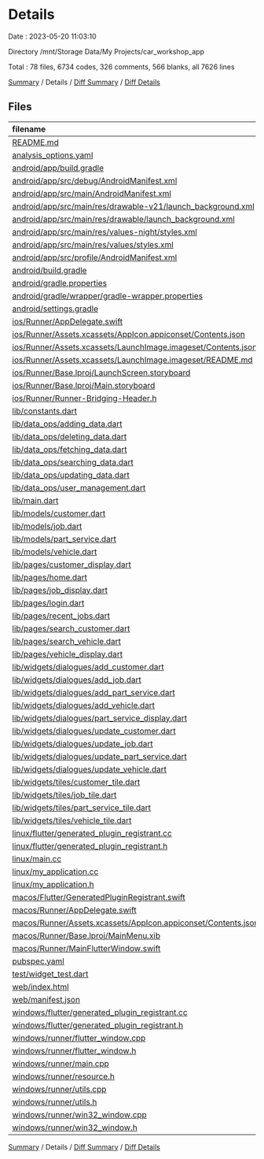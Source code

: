 # Details

Date : 2023-05-20 11:03:10

Directory /mnt/Storage Data/My Projects/car_workshop_app

Total : 78 files,  6734 codes, 326 comments, 566 blanks, all 7626 lines

[Summary](results.md) / Details / [Diff Summary](diff.md) / [Diff Details](diff-details.md)

## Files
| filename | language | code | comment | blank | total |
| :--- | :--- | ---: | ---: | ---: | ---: |
| [README.md](/README.md) | Markdown | 2 | 0 | 1 | 3 |
| [analysis_options.yaml](/analysis_options.yaml) | YAML | 3 | 23 | 4 | 30 |
| [android/app/build.gradle](/android/app/build.gradle) | Groovy | 54 | 5 | 13 | 72 |
| [android/app/src/debug/AndroidManifest.xml](/android/app/src/debug/AndroidManifest.xml) | XML | 4 | 4 | 1 | 9 |
| [android/app/src/main/AndroidManifest.xml](/android/app/src/main/AndroidManifest.xml) | XML | 28 | 6 | 1 | 35 |
| [android/app/src/main/res/drawable-v21/launch_background.xml](/android/app/src/main/res/drawable-v21/launch_background.xml) | XML | 4 | 7 | 2 | 13 |
| [android/app/src/main/res/drawable/launch_background.xml](/android/app/src/main/res/drawable/launch_background.xml) | XML | 4 | 7 | 2 | 13 |
| [android/app/src/main/res/values-night/styles.xml](/android/app/src/main/res/values-night/styles.xml) | XML | 9 | 9 | 1 | 19 |
| [android/app/src/main/res/values/styles.xml](/android/app/src/main/res/values/styles.xml) | XML | 9 | 9 | 1 | 19 |
| [android/app/src/profile/AndroidManifest.xml](/android/app/src/profile/AndroidManifest.xml) | XML | 4 | 4 | 1 | 9 |
| [android/build.gradle](/android/build.gradle) | Groovy | 27 | 0 | 5 | 32 |
| [android/gradle.properties](/android/gradle.properties) | Properties | 3 | 0 | 1 | 4 |
| [android/gradle/wrapper/gradle-wrapper.properties](/android/gradle/wrapper/gradle-wrapper.properties) | Properties | 5 | 0 | 1 | 6 |
| [android/settings.gradle](/android/settings.gradle) | Groovy | 8 | 0 | 4 | 12 |
| [ios/Runner/AppDelegate.swift](/ios/Runner/AppDelegate.swift) | Swift | 12 | 0 | 2 | 14 |
| [ios/Runner/Assets.xcassets/AppIcon.appiconset/Contents.json](/ios/Runner/Assets.xcassets/AppIcon.appiconset/Contents.json) | JSON | 122 | 0 | 1 | 123 |
| [ios/Runner/Assets.xcassets/LaunchImage.imageset/Contents.json](/ios/Runner/Assets.xcassets/LaunchImage.imageset/Contents.json) | JSON | 23 | 0 | 1 | 24 |
| [ios/Runner/Assets.xcassets/LaunchImage.imageset/README.md](/ios/Runner/Assets.xcassets/LaunchImage.imageset/README.md) | Markdown | 3 | 0 | 2 | 5 |
| [ios/Runner/Base.lproj/LaunchScreen.storyboard](/ios/Runner/Base.lproj/LaunchScreen.storyboard) | XML | 36 | 1 | 1 | 38 |
| [ios/Runner/Base.lproj/Main.storyboard](/ios/Runner/Base.lproj/Main.storyboard) | XML | 25 | 1 | 1 | 27 |
| [ios/Runner/Runner-Bridging-Header.h](/ios/Runner/Runner-Bridging-Header.h) | C++ | 1 | 0 | 1 | 2 |
| [lib/constants.dart](/lib/constants.dart) | Dart | 2 | 0 | 0 | 2 |
| [lib/data_ops/adding_data.dart](/lib/data_ops/adding_data.dart) | Dart | 147 | 0 | 10 | 157 |
| [lib/data_ops/deleting_data.dart](/lib/data_ops/deleting_data.dart) | Dart | 18 | 0 | 3 | 21 |
| [lib/data_ops/fetching_data.dart](/lib/data_ops/fetching_data.dart) | Dart | 219 | 0 | 15 | 234 |
| [lib/data_ops/searching_data.dart](/lib/data_ops/searching_data.dart) | Dart | 78 | 0 | 5 | 83 |
| [lib/data_ops/updating_data.dart](/lib/data_ops/updating_data.dart) | Dart | 121 | 0 | 19 | 140 |
| [lib/data_ops/user_management.dart](/lib/data_ops/user_management.dart) | Dart | 43 | 0 | 9 | 52 |
| [lib/main.dart](/lib/main.dart) | Dart | 90 | 1 | 6 | 97 |
| [lib/models/customer.dart](/lib/models/customer.dart) | Dart | 16 | 0 | 2 | 18 |
| [lib/models/job.dart](/lib/models/job.dart) | Dart | 24 | 0 | 2 | 26 |
| [lib/models/part_service.dart](/lib/models/part_service.dart) | Dart | 18 | 0 | 2 | 20 |
| [lib/models/vehicle.dart](/lib/models/vehicle.dart) | Dart | 14 | 0 | 2 | 16 |
| [lib/pages/customer_display.dart](/lib/pages/customer_display.dart) | Dart | 254 | 3 | 7 | 264 |
| [lib/pages/home.dart](/lib/pages/home.dart) | Dart | 182 | 4 | 12 | 198 |
| [lib/pages/job_display.dart](/lib/pages/job_display.dart) | Dart | 444 | 6 | 11 | 461 |
| [lib/pages/login.dart](/lib/pages/login.dart) | Dart | 191 | 6 | 19 | 216 |
| [lib/pages/recent_jobs.dart](/lib/pages/recent_jobs.dart) | Dart | 198 | 3 | 8 | 209 |
| [lib/pages/search_customer.dart](/lib/pages/search_customer.dart) | Dart | 154 | 3 | 8 | 165 |
| [lib/pages/search_vehicle.dart](/lib/pages/search_vehicle.dart) | Dart | 139 | 3 | 7 | 149 |
| [lib/pages/vehicle_display.dart](/lib/pages/vehicle_display.dart) | Dart | 225 | 0 | 6 | 231 |
| [lib/widgets/dialogues/add_customer.dart](/lib/widgets/dialogues/add_customer.dart) | Dart | 214 | 1 | 11 | 226 |
| [lib/widgets/dialogues/add_job.dart](/lib/widgets/dialogues/add_job.dart) | Dart | 226 | 1 | 15 | 242 |
| [lib/widgets/dialogues/add_part_service.dart](/lib/widgets/dialogues/add_part_service.dart) | Dart | 334 | 1 | 14 | 349 |
| [lib/widgets/dialogues/add_vehicle.dart](/lib/widgets/dialogues/add_vehicle.dart) | Dart | 211 | 1 | 12 | 224 |
| [lib/widgets/dialogues/part_service_display.dart](/lib/widgets/dialogues/part_service_display.dart) | Dart | 69 | 0 | 5 | 74 |
| [lib/widgets/dialogues/update_customer.dart](/lib/widgets/dialogues/update_customer.dart) | Dart | 229 | 1 | 15 | 245 |
| [lib/widgets/dialogues/update_job.dart](/lib/widgets/dialogues/update_job.dart) | Dart | 453 | 5 | 21 | 479 |
| [lib/widgets/dialogues/update_part_service.dart](/lib/widgets/dialogues/update_part_service.dart) | Dart | 371 | 1 | 17 | 389 |
| [lib/widgets/dialogues/update_vehicle.dart](/lib/widgets/dialogues/update_vehicle.dart) | Dart | 230 | 1 | 14 | 245 |
| [lib/widgets/tiles/customer_tile.dart](/lib/widgets/tiles/customer_tile.dart) | Dart | 70 | 0 | 5 | 75 |
| [lib/widgets/tiles/job_tile.dart](/lib/widgets/tiles/job_tile.dart) | Dart | 98 | 2 | 7 | 107 |
| [lib/widgets/tiles/part_service_tile.dart](/lib/widgets/tiles/part_service_tile.dart) | Dart | 109 | 0 | 5 | 114 |
| [lib/widgets/tiles/vehicle_tile.dart](/lib/widgets/tiles/vehicle_tile.dart) | Dart | 83 | 0 | 4 | 87 |
| [linux/flutter/generated_plugin_registrant.cc](/linux/flutter/generated_plugin_registrant.cc) | C++ | 3 | 4 | 5 | 12 |
| [linux/flutter/generated_plugin_registrant.h](/linux/flutter/generated_plugin_registrant.h) | C++ | 5 | 5 | 6 | 16 |
| [linux/main.cc](/linux/main.cc) | C++ | 5 | 0 | 2 | 7 |
| [linux/my_application.cc](/linux/my_application.cc) | C++ | 74 | 11 | 20 | 105 |
| [linux/my_application.h](/linux/my_application.h) | C++ | 7 | 7 | 5 | 19 |
| [macos/Flutter/GeneratedPluginRegistrant.swift](/macos/Flutter/GeneratedPluginRegistrant.swift) | Swift | 6 | 3 | 4 | 13 |
| [macos/Runner/AppDelegate.swift](/macos/Runner/AppDelegate.swift) | Swift | 8 | 0 | 2 | 10 |
| [macos/Runner/Assets.xcassets/AppIcon.appiconset/Contents.json](/macos/Runner/Assets.xcassets/AppIcon.appiconset/Contents.json) | JSON | 68 | 0 | 1 | 69 |
| [macos/Runner/Base.lproj/MainMenu.xib](/macos/Runner/Base.lproj/MainMenu.xib) | XML | 343 | 0 | 1 | 344 |
| [macos/Runner/MainFlutterWindow.swift](/macos/Runner/MainFlutterWindow.swift) | Swift | 12 | 0 | 4 | 16 |
| [pubspec.yaml](/pubspec.yaml) | YAML | 22 | 60 | 15 | 97 |
| [test/widget_test.dart](/test/widget_test.dart) | Dart | 14 | 10 | 7 | 31 |
| [web/index.html](/web/index.html) | HTML | 38 | 16 | 6 | 60 |
| [web/manifest.json](/web/manifest.json) | JSON | 35 | 0 | 1 | 36 |
| [windows/flutter/generated_plugin_registrant.cc](/windows/flutter/generated_plugin_registrant.cc) | C++ | 3 | 4 | 5 | 12 |
| [windows/flutter/generated_plugin_registrant.h](/windows/flutter/generated_plugin_registrant.h) | C++ | 5 | 5 | 6 | 16 |
| [windows/runner/flutter_window.cpp](/windows/runner/flutter_window.cpp) | C++ | 48 | 4 | 15 | 67 |
| [windows/runner/flutter_window.h](/windows/runner/flutter_window.h) | C++ | 20 | 5 | 9 | 34 |
| [windows/runner/main.cpp](/windows/runner/main.cpp) | C++ | 30 | 4 | 10 | 44 |
| [windows/runner/resource.h](/windows/runner/resource.h) | C++ | 9 | 6 | 2 | 17 |
| [windows/runner/utils.cpp](/windows/runner/utils.cpp) | C++ | 53 | 2 | 10 | 65 |
| [windows/runner/utils.h](/windows/runner/utils.h) | C++ | 8 | 6 | 6 | 20 |
| [windows/runner/win32_window.cpp](/windows/runner/win32_window.cpp) | C++ | 210 | 24 | 55 | 289 |
| [windows/runner/win32_window.h](/windows/runner/win32_window.h) | C++ | 48 | 31 | 24 | 103 |

[Summary](results.md) / Details / [Diff Summary](diff.md) / [Diff Details](diff-details.md)